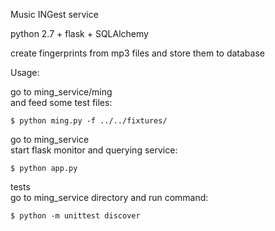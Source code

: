 Music INGest service

python 2.7 + flask + SQLAlchemy

create fingerprints from mp3 files
and store them to database


Usage:

go to ming_service/ming <br />
and feed some test files:

    $ python ming.py -f ../../fixtures/

go to ming_service <br />
start flask monitor and querying service:

    $ python app.py

tests <br />
go to ming_service directory and run command:

    $ python -m unittest discover